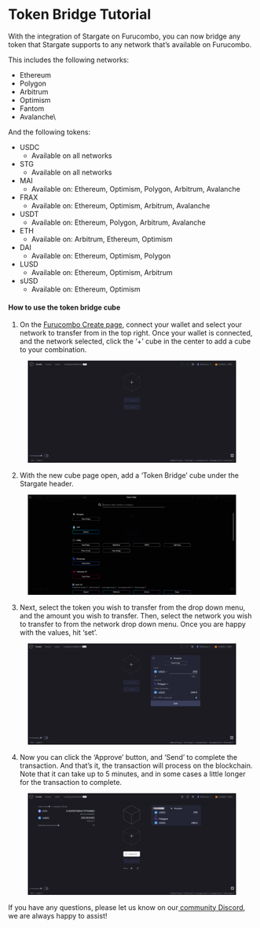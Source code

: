 # Token Bridge Tutorial

With the integration of Stargate on Furucombo, you can now bridge any token that Stargate supports to any network that’s available on Furucombo.



This includes the following networks:

* Ethereum
* Polygon
* Arbitrum
* Optimism
* Fantom
* Avalanche\


And the following tokens:

* USDC
  * Available on all networks
* STG
  * Available on all networks
* MAI
  * Available on: Ethereum, Optimism, Polygon, Arbitrum, Avalanche
* FRAX
  * Available on: Ethereum, Optimism, Arbitrum, Avalanche
* USDT
  * Available on: Ethereum, Polygon, Arbitrum, Avalanche
* ETH
  * Available on: Arbitrum, Ethereum, Optimism
* DAI
  * Available on: Ethereum, Optimism, Polygon
* LUSD
  * Available on: Ethereum, Optimism, Arbitrum
* sUSD
  * Available on: Ethereum, Optimism

#### &#x20;How to use the token bridge cube

1. On the [Furucombo Create page](https://furucombo.app/combo), connect your wallet and select your network to transfer from in the top right. Once your wallet is connected, and the network selected, click the ‘+’ cube in the center to add a cube to your combination.

<figure><img src="../../.gitbook/assets/image (1).png" alt=""><figcaption></figcaption></figure>

2. With the new cube page open, add a ‘Token Bridge’ cube under the Stargate header.

<figure><img src="../../.gitbook/assets/image (4).png" alt=""><figcaption></figcaption></figure>

3. Next, select the token you wish to transfer from the drop down menu, and the amount you wish to transfer. Then, select the network you wish to transfer to from the network drop down menu. Once you are happy with the values, hit ‘set’.

<figure><img src="../../.gitbook/assets/image (3).png" alt=""><figcaption></figcaption></figure>

4. Now you can click the ‘Approve’ button, and ‘Send’ to complete the transaction. And that’s it, the transaction will process on the blockchain. Note that it can take up to 5 minutes, and in some cases a little longer for the transaction to complete.

<figure><img src="../../.gitbook/assets/image (2).png" alt=""><figcaption></figcaption></figure>

If you have any questions, please let us know on our[ community Discord](https://go.furucombo.app/Discord), we are always happy to assist!

